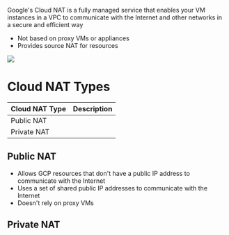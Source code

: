 Google's Cloud NAT is a fully managed service that enables your VM instances in a VPC to communicate with the Internet and other networks in a secure and efficient way

* Not based on proxy VMs or appliances
* Provides source NAT for resources

![](https://github.com/JonmarCorpuz/SecondBrain/blob/main/Assets/Whitespace.png)

# Cloud NAT Types

| Cloud NAT Type | Description |
| --- | --- |
| Public NAT | |
| Private NAT | |

## Public NAT

* Allows GCP resources that don't have a public IP address to communicate with the Internet
* Uses a set of shared public IP addresses to communicate with the Internet
* Doesn't rely on proxy VMs

## Private NAT
